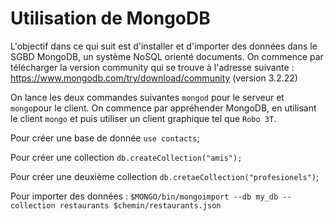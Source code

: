 # Utilisation de MongoDB
L'objectif dans ce qui suit est d'installer et d'importer des données dans le SGBD MongoDB, un système NoSQL orienté documents. On commence par télécharger la version community qui se trouve à l'adresse suivante : https://www.mongodb.com/try/download/community (version 3.2.22)

On lance les deux commandes suivantes ``mongod`` pour le serveur et ``mongo``pour le client. On commence par appréhender MongoDB, en utilisant le client ``mongo`` et puis utiliser un client graphique tel que ``Robo 3T``. 


Pour créer une base de donnée `use contacts`;

Pour créer une collection `db.createCollection("amis");` 

Pour créer une deuxième collection `db.cretaeCollection("profesionels")`;





Pour importer des données : ``$MONGO/bin/mongoimport --db my_db --collection restaurants $chemin/restaurants.json``







